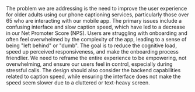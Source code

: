 The problem we are addressing is the need to improve the user experience for older adults using our phone captioning services, particularly those over 65 who are interacting with our mobile app. The primary issues include a confusing interface and slow caption speed, which have led to a decrease in our Net Promoter Score (NPS). Users are struggling with onboarding and often feel overwhelmed by the complexity of the app, leading to a sense of being "left behind" or "dumb". The goal is to reduce the cognitive load, speed up perceived responsiveness, and make the onboarding process friendlier. We need to reframe the entire experience to be empowering, not overwhelming, and ensure our users feel in control, especially during stressful calls. The design should also consider the backend capabilities related to caption speed, while ensuring the interface does not make the speed seem slower due to a cluttered or text-heavy screen.